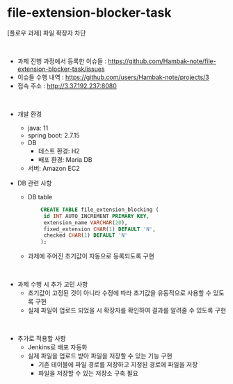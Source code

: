 # file-extension-blocker-task
[플로우 과제] 파일 확장자 차단

<br>

- 과제 진행 과정에서 등록한 이슈들 : https://github.com/Hambak-note/file-extension-blocker-task/issues
- 이슈들 수행 내역 : https://github.com/users/Hambak-note/projects/3
- 접속 주소 : http://3.37.192.237:8080

<br>

- 개발 환경
  - java: 11
  - spring boot: 2.7.15
  - DB
    - 테스트 환경: H2
    - 배포 환경: Maria DB
  - 서버: Amazon EC2

- DB 관련 사항
  - DB table
    ```sql
        CREATE TABLE file_extension_blocking (
         id INT AUTO_INCREMENT PRIMARY KEY,
         extension_name VARCHAR(20),
         fixed_extension CHAR(1) DEFAULT 'N',
         checked CHAR(1) DEFAULT 'N'
        );
    ```
  - 과제에 주어진 초기값이 자동으로 등록되도록 구현

<br>

- 과제 수행 시 추가 고민 사항
  - 초기값이 고정된 것이 아니라 수정에 따라 초기값을 유동적으로 사용할 수 있도록 구현
  - 실제 파일이 업로드 되었을 시 확장자를 확인하여 결과를 알려줄 수 있도록 구현

<br>

- 추가로 적용할 사항
  - Jenkins로 배포 자동화
  - 실제 파일을 업로드 받아 파일을 저장할 수 있는 기능 구현
    - 기존 테이블에 파일 경로를 저장하고 지정된 경로에 파일을 저장
    - 파일을 저장할 수 있는 저장소 구축 필요
